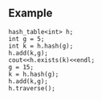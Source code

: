 ## Example

    hash_table<int> h;
    int g = 5;
    int k = h.hash(g);
    h.add(k,g);
    cout<<h.exists(k)<<endl;
    g = 15;
    k = h.hash(g);
    h.add(k,g);
    h.traverse();
